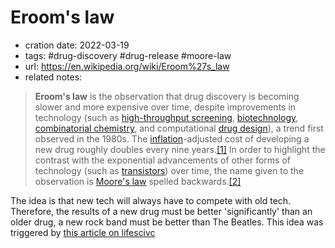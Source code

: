# Eroom's law
- cration date: 2022-03-19
- tags: #drug-discovery #drug-release #moore-law 
- url: https://en.wikipedia.org/wiki/Eroom%27s_law
- related notes: 

> **Eroom's law** is the observation that drug discovery is becoming slower and more expensive over time, despite improvements in technology (such as [high-throughput screening](https://en.wikipedia.org/wiki/High-throughput_screening "High-throughput screening"), [biotechnology](https://en.wikipedia.org/wiki/Biotechnology "Biotechnology"), [combinatorial chemistry](https://en.wikipedia.org/wiki/Combinatorial_chemistry "Combinatorial chemistry"), and computational [drug design](https://en.wikipedia.org/wiki/Drug_design "Drug design")), a trend first observed in the 1980s. The [inflation](https://en.wikipedia.org/wiki/Inflation "Inflation")-adjusted cost of developing a new drug roughly doubles every nine years.[[1]](https://en.wikipedia.org/wiki/Eroom%27s_law#cite_note-MyUser_Pipeline.corante.com_October_3_2015c-1) In order to highlight the contrast with the exponential advancements of other forms of technology (such as [transistors](https://en.wikipedia.org/wiki/Transistor "Transistor")) over time, the name given to the observation is [Moore's law](https://en.wikipedia.org/wiki/Moore%27s_law "Moore's law") spelled backwards.[[2]](https://en.wikipedia.org/wiki/Eroom%27s_law#cite_note-2)

The idea is that new tech will always have to compete with old tech. Therefore, the results of a new drug must be better 'significantly' than an older drug, a new rock band must be better than The Beatles. This idea was triggered by [this article on lifescivc](https://lifescivc.com/2022/03/biotech-bears-jumping-a-lower-bar-or-a-higher-one/?utm_source=feedly&utm_medium=rss&utm_campaign=biotech-bears-jumping-a-lower-bar-or-a-higher-one)